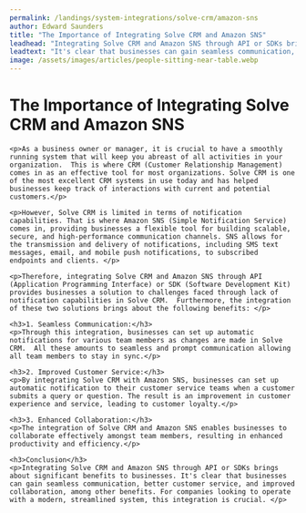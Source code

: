 ```yaml
---
permalink: /landings/system-integrations/solve-crm/amazon-sns
author: Edward Saunders
title: "The Importance of Integrating Solve CRM and Amazon SNS"
leadhead: "Integrating Solve CRM and Amazon SNS through API or SDKs brings about significant benefits to businesses"
leadtext: "It's clear that businesses can gain seamless communication, better customer service, and improved collaboration, among other benefits. For companies looking to operate with a modern, streamlined system, this integration is crucial."
image: /assets/images/articles/people-sitting-near-table.webp
---
```

<div class="arttext">
	<h1>The Importance of Integrating Solve CRM and Amazon SNS</h1>

	<p>As a business owner or manager, it is crucial to have a smoothly running system that will keep you abreast of all activities in your organization.  This is where CRM (Customer Relationship Management) comes in as an effective tool for most organizations. Solve CRM is one of the most excellent CRM systems in use today and has helped businesses keep track of interactions with current and potential customers.</p>

	<p>However, Solve CRM is limited in terms of notification capabilities. That is where Amazon SNS (Simple Notification Service) comes in, providing businesses a flexible tool for building scalable, secure, and high-performance communication channels. SNS allows for the transmission and delivery of notifications, including SMS text messages, email, and mobile push notifications, to subscribed endpoints and clients. </p>

	<p>Therefore, integrating Solve CRM and Amazon SNS through API (Application Programming Interface) or SDK (Software Development Kit) provides businesses a solution to challenges faced through lack of notification capabilities in Solve CRM.  Furthermore, the integration of these two solutions brings about the following benefits: </p>

	<h3>1. Seamless Communication:</h3> 
	<p>Through this integration, businesses can set up automatic notifications for various team members as changes are made in Solve CRM.  All these amounts to seamless and prompt communication allowing all team members to stay in sync.</p>

	<h3>2. Improved Customer Service:</h3>
	<p>By integrating Solve CRM with Amazon SNS, businesses can set up automatic notification to their customer service teams when a customer submits a query or question. The result is an improvement in customer experience and service, leading to customer loyalty.</p>

	<h3>3. Enhanced Collaboration:</h3>
	<p>The integration of Solve CRM and Amazon SNS enables businesses to collaborate effectively amongst team members, resulting in enhanced productivity and efficiency.</p>

	<h3>Conclusion</h3>
	<p>Integrating Solve CRM and Amazon SNS through API or SDKs brings about significant benefits to businesses. It's clear that businesses can gain seamless communication, better customer service, and improved collaboration, among other benefits. For companies looking to operate with a modern, streamlined system, this integration is crucial. </p>

</div>